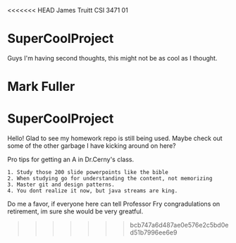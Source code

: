 <<<<<<< HEAD
James Truitt
CSI 3471 01

# SuperCoolProject

Guys I'm having second thoughts, this might not be as cool as I thought.

Mark Fuller
=======
# SuperCoolProject

Hello! Glad to see my homework repo is still being used. Maybe check out some of the other garbage I have kicking around on here?

Pro tips for getting an A in Dr.Cerny's class. 

    1. Study those 200 slide powerpoints like the bible
    2. When studying go for understanding the content, not memorizing
    3. Master git and design patterns. 
    4. You dont realize it now, but java streams are king. 
  
  Do me a favor, if everyone here can tell Professor Fry congradulations on retirement, im sure she would be very greatful. 
>>>>>>> bcb747a6d487ae0e576e2c5bd0ed51b7996ee6e9
